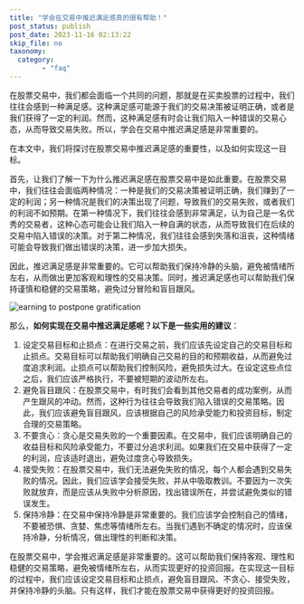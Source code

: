 ```yaml
---
title: "学会在交易中推迟满足感真的很有帮助！"
post_status: publish
post_date: 2023-11-16 02:13:22
skip_file: no
taxonomy:
  category:
        - "faq"
---
```


在股票交易中，我们都会面临一个共同的问题，那就是在买卖股票的过程中，我们往往会感到一种满足感。这种满足感可能源于我们的交易决策被证明正确，或者是我们获得了一定的利润。然而，这种满足感有时会让我们陷入一种错误的交易心态，从而导致交易失败。所以，学会在交易中推迟满足感是非常重要的。

在本文中，我们将探讨在股票交易中推迟满足感的重要性，以及如何实现这一目标。

首先，让我们了解一下为什么推迟满足感在股票交易中是如此重要。在股票交易中，我们往往会面临两种情况：一种是我们的交易决策被证明正确，我们赚到了一定的利润；另一种情况是我们的决策出现了问题，导致我们的交易失败，或者我们的利润不如预期。在第一种情况下，我们往往会感到非常满足，认为自己是一名优秀的交易者，这种心态可能会让我们陷入一种自满的状态，从而导致我们在后续的交易中陷入错误的决策。对于第二种情况，我们往往会感到失落和沮丧，这种情绪可能会导致我们做出错误的决策，进一步加大损失。

因此，推迟满足感是非常重要的。它可以帮助我们保持冷静的头脑，避免被情绪所左右，从而做出更加客观和理性的交易决策。同时，推迟满足感也可以帮助我们保持谨慎和稳健的交易策略，避免过分冒险和盲目跟风。

![earning to postpone gratification](https://cdn.fendou.la/tuoss/postpone-gratification.jpg)

那么，**如何实现在交易中推迟满足感呢？以下是一些实用的建议**：

1. 设定交易目标和止损点：在进行交易之前，我们应该先设定自己的交易目标和止损点。交易目标可以帮助我们明确自己交易的目的和预期收益，从而避免过度追求利润。止损点可以帮助我们控制风险，避免损失过大。在设定这些点位之后，我们应该严格执行，不要被短期的波动所左右。
2. 避免盲目跟风：在股票交易中，有时我们会看到其他交易者的成功案例，从而产生跟风的冲动。然而，这种行为往往会导致我们陷入错误的交易策略。因此，我们应该避免盲目跟风，应该根据自己的风险承受能力和投资目标，制定合理的交易策略。
3. 不要贪心：贪心是交易失败的一个重要因素。在交易中，我们应该明确自己的收益目标和风险承受能力，不要过分追求利润。如果我们在交易中获得了一定的利润，应该适时退出，避免过度贪心导致损失。
4. 接受失败：在股票交易中，我们无法避免失败的情况，每个人都会遇到交易失败的情况。因此，我们应该学会接受失败，并从中吸取教训。不要因为一次失败就放弃，而是应该从失败中分析原因，找出错误所在，并尝试避免类似的错误发生。
5. 保持冷静：在交易中保持冷静是非常重要的。我们应该学会控制自己的情绪，不要被恐惧、贪婪、焦虑等情绪所左右。当我们遇到不确定的情况时，应该保持冷静，分析情况，做出理性的判断和决策。

在股票交易中，学会推迟满足感是非常重要的。这可以帮助我们保持客观、理性和稳健的交易策略，避免被情绪所左右，从而实现更好的投资回报。在实现这一目标的过程中，我们应该设定交易目标和止损点，避免盲目跟风、不贪心、接受失败，并保持冷静的头脑。只有这样，我们才能在股票交易中获得更好的投资回报。
